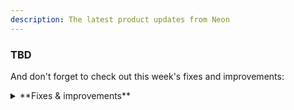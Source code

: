 ```yaml
---
description: The latest product updates from Neon
---
```


### TBD

And don't forget to check out this week's fixes and improvements:

<details>

<summary>**Fixes & improvements**</summary>

- **Neon Console enhancement**



- **Neon API changes**



- **Fixes**

- **Contact support form improvements**:

  You can now attach files along with your problem description when requesting help from Neon support. File size limit is 50 MB and we support the following file types:
    - PDF (. pdf)
    - PNG (. png)
    - JPEG (. jpeg)
    - GIF (. gif)
    - Text (. txt)

- **More local disk space for Neon computes**

  We increased the local disk space allocation for Neon computes, which will now receive 15 GiB x maximum vCPU setting with a minimum of 20 GiB. This change ensures optimal handling of temporary data, query operations, and maintenance tasks in Postgres.

</details>
